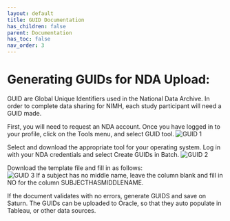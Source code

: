 ```yaml
---
layout: default
title: GUID Documentation
has_children: false
parent: Documentation
has_toc: false
nav_order: 3
---
```

# Generating GUIDs for NDA Upload: 

GUID are Global Unique Identifiers used in the National Data Archive. In order to complete data sharing for NIMH, each study participant will need a GUID made. 

First, you will need to request an NDA account. Once you have logged in to your profile, click on the Tools menu, and select GUID tool. 
<img src="/executivefunction/assets/images/guid1.png" alt="GUID 1"> 

Select and download the appropriate tool for your operating system. Log in with your NDA credentials and select Create GUIDs in Batch. 
<img src="/executivefunction/assets/images/guid2.png" alt="GUID 2"> 

Download the template file and fill in as follows:  
<img src="/executivefunction/assets/images/guid3.png" alt="GUID 3"> 
If a subject has no middle name, leave the column blank and fill in NO for the column SUBJECTHASMIDDLENAME. 

If the document validates with no errors, generate GUIDS and save on Saturn. The GUIDs can be uploaded to Oracle, so that they auto populate in Tableau, or other data sources. 
